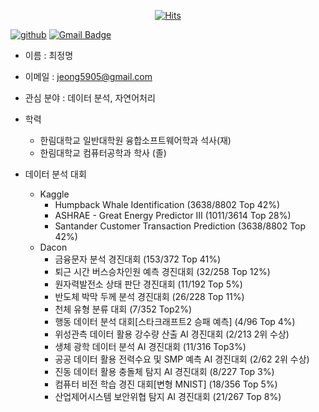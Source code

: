 <div align=center>
  
[![Hits](https://hits.seeyoufarm.com/api/count/incr/badge.svg?url=https%3A%2F%2Fgithub.com%2Fjeongmyeong)](https://github.com/jeongmyeong)

</div>

[![github](http://img.shields.io/badge/-Tech%20blog-black?style=flat-square&logo=github&link=https://github.com/jeongmyeong)](https://github.com/jeongmyeong) 
[![Gmail Badge](https://img.shields.io/badge/-Gmail-d14836?style=flat-square&logo=Gmail&logoColor=white&link=mailto:jeong5905@gmail.com)](mailto:jeong5905@gmail.com)
</div>

- 이름 : 최정명  
- 이메일 : jeong5905@gmail.com  
- 관심 분야 : 데이터 분석, 자연어처리
- 학력
  - 한림대학교 일반대학원 융합소프트웨어학과 석사(재)
  - 한림대학교 컴퓨터공학과 학사 (졸)  
  
- 데이터 분석 대회
  - Kaggle
    - Humpback Whale Identification (3638/8802 Top 42%)
    - ASHRAE - Great Energy Predictor III (1011/3614 Top 28%)
    - Santander Customer Transaction Prediction (3638/8802 Top 42%)
  - Dacon
    - 금융문자 분석 경진대회 (153/372 Top 41%)
    - 퇴근 시간 버스승차인원 예측 경진대회 (32/258 Top 12%)
    - 원자력발전소 상태 판단 경진대회 (11/192 Top 5%)
    - 반도체 박막 두께 분석 경진대회 (26/228 Top 11%)
    - 천체 유형 분류 대회 (7/352 Top2%)
    - 행동 데이터 분석 대회[스타크래프트2 승패 예측] (4/96 Top 4%) 
    - 위성관측 데이터 활용 강수량 산출 AI 경진대회 (2/213 2위 수상)
    - 생체 광학 데이터 분석 AI 경진대회 (11/316 Top3%)
    - 공공 데이터 활용 전력수요 및 SMP 예측 AI 경진대회 (2/62 2위 수상)
    - 진동 데이터 활용 충돌체 탐지 AI 경진대회 (8/227 Top 3%)
    - 컴퓨터 비전 학습 경진 대회[변형 MNIST] (18/356 Top 5%) 
    - 산업제어시스템 보안위협 탐지 AI 경진대회 (21/267 Top 8%)
<!--
**JeongMyeong/JeongMyeong** is a ✨ _special_ ✨ repository because its `README.md` (this file) appears on your GitHub profile.

Here are some ideas to get you started:
[![Linkedin Badge](https://img.shields.io/badge/-LinkedIn-blue?style=flat-square&logo=Linkedin&logoColor=white&link=https://www.linkedin.com/in/seong-yun-byeon-8183a8113/)](https://www.linkedin.com/in/seong-yun-byeon-8183a8113/) 
- 🔭 I’m currently working on ...
- 🌱 I’m currently learning ...
- 👯 I’m looking to collaborate on ...
- 🤔 I’m looking for help with ...
- 💬 Ask me about ...
- 📫 How to reach me: ...
- 😄 Pronouns: ...
- ⚡ Fun fact: ...
-->

  </div>

